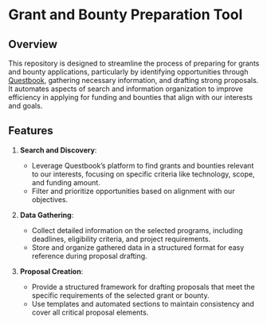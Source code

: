 # Grant and Bounty Preparation Tool

## Overview

This repository is designed to streamline the process of preparing for grants and bounty applications, particularly by identifying opportunities through [Questbook](https://questbook.app/), gathering necessary information, and drafting strong proposals. It automates aspects of search and information organization to improve efficiency in applying for funding and bounties that align with our interests and goals.

## Features

1. **Search and Discovery**: 
   - Leverage Questbook’s platform to find grants and bounties relevant to our interests, focusing on specific criteria like technology, scope, and funding amount.
   - Filter and prioritize opportunities based on alignment with our objectives.

2. **Data Gathering**:
   - Collect detailed information on the selected programs, including deadlines, eligibility criteria, and project requirements.
   - Store and organize gathered data in a structured format for easy reference during proposal drafting.

3. **Proposal Creation**:
   - Provide a structured framework for drafting proposals that meet the specific requirements of the selected grant or bounty.
   - Use templates and automated sections to maintain consistency and cover all critical proposal elements.

